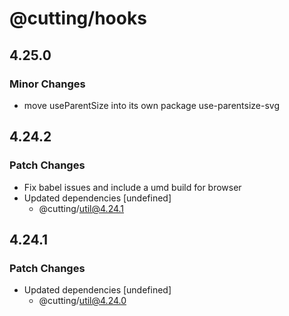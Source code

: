 # @cutting/hooks

## 4.25.0

### Minor Changes

- move useParentSize into its own package use-parentsize-svg

## 4.24.2

### Patch Changes

- Fix babel issues and include a umd build for browser
- Updated dependencies [undefined]
  - @cutting/util@4.24.1

## 4.24.1

### Patch Changes

- Updated dependencies [undefined]
  - @cutting/util@4.24.0
